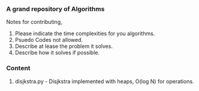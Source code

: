 ### A grand repository of Algorithms


Notes for contributing,
1. Please indicate the time complexities for you algorithms.
2. Psuedo Codes not allowed.
3. Describe at lease the problem it solves.
4. Describe how it solves if possible.

### Content
1. disjkstra.py - Disjkstra implemented with heaps, O(log N) for operations.
